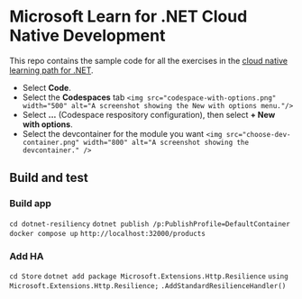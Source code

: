 # Microsoft Learn for .NET Cloud Native Development

This repo contains the sample code for all the exercises in the [cloud native learning path for .NET](https://learn.microsoft.com/training/paths/create-microservices-with-dotnet/).

- Select **Code**.
- Select the **Codespaces** tab `<img src="codespace-with-options.png" width="500" alt="A screenshot showing the New with options menu."/>`
- Select **...** (Codespace respository configuration), then select **+ New with options**.
- Select the devcontainer for the module you want `<img src="choose-dev-container.png" width="800" alt="A screenshot showing the devcontainer." />`

## Build and test

### Build app

`cd dotnet-resiliency`
`dotnet publish /p:PublishProfile=DefaultContainer`
`docker compose up`
`http://localhost:32000/products`

### Add HA

`cd Store`
`dotnet add package Microsoft.Extensions.Http.Resilience`
`using Microsoft.Extensions.Http.Resilience;`
`.AddStandardResilienceHandler()`
